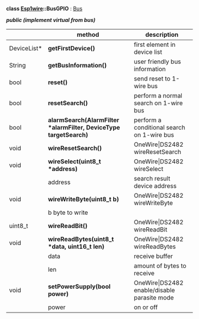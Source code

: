 **class [Esp1wire](./Esp1wire.md)::BusGPIO** : [Bus](./Bus.md)

***public (implement virtual from bus)***

| | method | description |
| --- | --- | --- |
| DeviceList\* | **getFirstDevice()** | first element in device list |
| String | **getBusInformation()** | user friendly bus information |
| bool | **reset()** | send reset to 1-wire bus |
| bool | **resetSearch()** | perform a normal search on 1-wire bus |
| bool | **alarmSearch(AlarmFilter \*alarmFilter, DeviceType targetSearch)** | perform a conditional search on 1-wire bus |
| void | **wireResetSearch()** | OneWire\|DS2482 wireResetSearch |
| void | **wireSelect(uint8_t \*address)** | OneWire\|DS2482 wireSelect |
| | address | search result device address |
| void | **wireWriteByte(uint8_t b)** | OneWire\|DS2482 wireWriteByte |
| | b byte to write |
| uint8_t | **wireReadBit()** | OneWire\|DS2482 wireReadBit |
| void | **wireReadBytes(uint8_t \*data, uint16_t len)** | OneWire\|DS2482 wireReadBytes |
| | data | receive buffer |
| | len | amount of bytes to receive |
| void | **setPowerSupply(bool power)** | OneWire\|DS2482 enable/disable parasite mode |
| | power | on or off |
